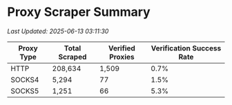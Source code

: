 # Proxy Scraper Summary

_Last Updated: 2025-06-13 03:11:30_

| Proxy Type | Total Scraped | Verified Proxies | Verification Success Rate |
|------------|--------------|------------------|--------------------------|
| HTTP | 208,634 | 1,509 | 0.7% |
| SOCKS4 | 5,294 | 77 | 1.5% |
| SOCKS5 | 1,251 | 66 | 5.3% |
